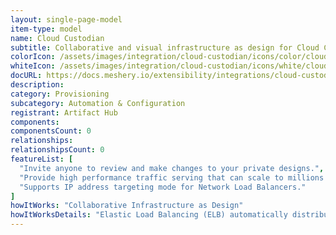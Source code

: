 ```yaml
---
layout: single-page-model
item-type: model
name: Cloud Custodian
subtitle: Collaborative and visual infrastructure as design for Cloud Custodian
colorIcon: /assets/images/integration/cloud-custodian/icons/color/cloud-custodian-color.svg
whiteIcon: /assets/images/integration/cloud-custodian/icons/white/cloud-custodian-white.svg
docURL: https://docs.meshery.io/extensibility/integrations/cloud-custodian
description: 
category: Provisioning
subcategory: Automation & Configuration
registrant: Artifact Hub
components: 
componentsCount: 0
relationships: 
relationshipsCount: 0
featureList: [
  "Invite anyone to review and make changes to your private designs.",
  "Provide high performance traffic serving that can scale to millions of requests per second.",
  "Supports IP address targeting mode for Network Load Balancers."
]
howItWorks: "Collaborative Infrastructure as Design"
howItWorksDetails: "Elastic Load Balancing (ELB) automatically distributes incoming application traffic across multiple targets and virtual appliances in one or more Availability Zones (AZs)."
---
```


